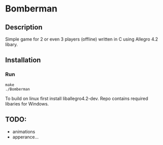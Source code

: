 Bomberman
===========

Description
-----------
Simple game for 2 or even 3 players (offline) written in C using Allegro 4.2 libary. 

Installation
------------

### Run

    make
    ./Bomberman

To build on linux first install liballegro4.2-dev. Repo contains required libaries for Windows.

TODO:
-------
* animations
* apperance...